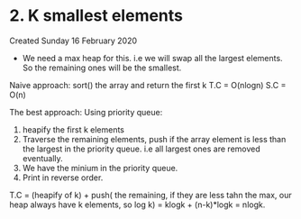 # 2. K smallest elements
Created Sunday 16 February 2020

* We need a max heap for this. i.e we will swap all the largest elements. So the remaining ones will be the smallest.


Naive approach: sort() the array and return the first k
T.C = O(nlogn)
S.C = O(n)

The best approach: Using priority queue:

1. heapify the first k elements
2. Traverse the remaining elements, push if the array element is less than the largest in the priority queue. i.e all largest ones are removed eventually.
3. We have the minium in the priority queue.
4. Print in reverse order.

T.C = (heapify of k) + push( the remaining, if they are less tahn the max, our heap always have k elements, so log k)  = klogk + (n-k)*logk = nlogk.


